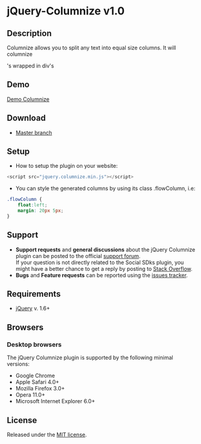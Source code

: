 # jQuery-Columnize v1.0

## Description
Columnize allows you to split any text into equal size columns.
It will columnize <p>\'s wrapped in div\'s

## Demo
[Demo Columnize](http://promatik.no.sapo.pt/github/jquery-columnize/)

## Download
* [Master branch](https://github.com/promatik/jquery-columnize/archive/master.zip)

## Setup
* How to setup the plugin on your website:

```javascript
<script src="jquery.columnize.min.js"></script>
```

* You can style the generated columns by using its class .flowColumn, i.e:

```css
.flowColumn {
	float:left;
	margin: 20px 5px;
}
```

## Support
* **Support requests** and **general discussions** about the jQuery Columnize plugin can be posted to the official [support forum](https://groups.google.com/forum/#!forum/jquery-columnize).  
If your question is not directly related to the Social SDks plugin, you might have a better chance to get a reply by posting to [Stack Overflow](http://stackoverflow.com/questions/tagged/promatik+jquery-columnize). 
* **Bugs** and **Feature requests** can be reported using the [issues tracker](https://github.com/promatik/jquery-columnize/issues).

## Requirements
* [jQuery](http://jquery.com/) v. 1.6+

## Browsers

### Desktop browsers
The jQuery Columnize plugin is supported by the following minimal versions:

* Google Chrome
* Apple Safari 4.0+
* Mozilla Firefox 3.0+
* Opera 11.0+
* Microsoft Internet Explorer 6.0+

## License
Released under the [MIT license](http://www.opensource.org/licenses/MIT).
